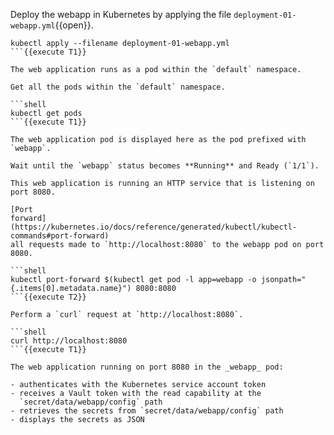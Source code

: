 Deploy the webapp in Kubernetes by applying the file `deployment-01-webapp.yml`{{open}}.

```shell
kubectl apply --filename deployment-01-webapp.yml
```{{execute T1}}

The web application runs as a pod within the `default` namespace.

Get all the pods within the `default` namespace.

```shell
kubectl get pods
```{{execute T1}}

The web application pod is displayed here as the pod prefixed with `webapp`.

Wait until the `webapp` status becomes **Running** and Ready (`1/1`).

This web application is running an HTTP service that is listening on port 8080.

[Port
forward](https://kubernetes.io/docs/reference/generated/kubectl/kubectl-commands#port-forward)
all requests made to `http://localhost:8080` to the webapp pod on port 8080.

```shell
kubectl port-forward $(kubectl get pod -l app=webapp -o jsonpath="{.items[0].metadata.name}") 8080:8080
```{{execute T2}}

Perform a `curl` request at `http://localhost:8080`.

```shell
curl http://localhost:8080
```{{execute T1}}

The web application running on port 8080 in the _webapp_ pod:

- authenticates with the Kubernetes service account token
- receives a Vault token with the read capability at the
  `secret/data/webapp/config` path
- retrieves the secrets from `secret/data/webapp/config` path
- displays the secrets as JSON